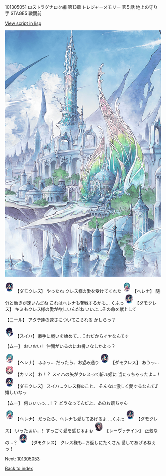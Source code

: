 101305051 ロストラグナロク編 第13章 トレジャーメモリー 第５話 地上の守り手 STAGE5 戦闘前

[View script in lisp](../scripts/101305051.txt)

![fairy_world.png](../images/backgrounds/fairy_world.png)

<img src="../images/units/3103519.png" alt="3103519.png" height="34"/>
【ダモクレス】
やったね
クレス様の愛を受けてくれた

<img src="../images/units/3302811.png" alt="3302811.png" height="34"/>
【ヘレナ】
随分と動きが速いんだね
これはヘレナも苦戦するかも…
くふっ

<img src="../images/units/3103519.png" alt="3103519.png" height="34"/>
【ダモクレス】
キミもクレス様の愛が欲しいんだね
いいよ…その命を献上して

【ニール】
アタチ達の速さについてこられる
かしらっ？

<img src="../images/units/3401719.png" alt="3401719.png" height="34"/>
【スイハ】
勝手に戦いを始めて…
これだからイヤなんです

【ムー】
おいおい！
仲間がいるのにお構いなしかよっ？

<img src="../images/units/3302811.png" alt="3302811.png" height="34"/>
【ヘレナ】
ふふっ…
だったら、お望み通り

<img src="../images/units/3103519.png" alt="3103519.png" height="34"/>
【ダモクレス】
あうっ…

<img src="../images/units/3602511.png" alt="3602511.png" height="34"/>
【カリス】
わ！？
スイハの矢がクレスって斬ル姫に
当たっちゃったよ…！

<img src="../images/units/3103519.png" alt="3103519.png" height="34"/>
【ダモクレス】
スイハ…クレス様のこと、
そんなに激しく愛するなんて♪
嬉しいなっ

【ムー】
何ぃぃぃっ…！？
どうなってんだよ、あのお嬢ちゃん

<img src="../images/units/3302811.png" alt="3302811.png" height="34"/>
【ヘレナ】
だったら、ヘレナも愛してあげるよ
…くふっ

<img src="../images/units/3103519.png" alt="3103519.png" height="34"/>
【ダモクレス】
いったぁい…！
すっごく愛を感じるよぉ

<img src="../images/units/3100211.png" alt="3100211.png" height="34"/>
【レーヴァテイン】
正気なの…？

<img src="../images/units/3103519.png" alt="3103519.png" height="34"/>
【ダモクレス】
クレス様も…お返しにたくさん
愛してあげるねぇっ！

Next: [101305053](101305053.md)

[Back to index](index.md)
